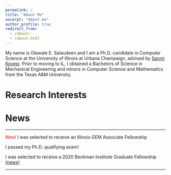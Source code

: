 ```yaml
---
permalink: /
title: "About Me"
excerpt: "About me"
author_profile: true
redirect_from: 
  - /about/
  - /about.html
---
```


My name is Olawale E. Salaudeen and I am a Ph.D. candidate in Computer Science
at the University of Illinois at Urbana Champaign, advised by [Sanmi
Koyejo]("http://sanmi.cs.illinois.edu/"). Prior to moving to IL, I
obtained a Bachelors of Science in Mechanical Engineering and minors in
Computer Science and Mathematics from the Texas A&M University.

# Research Interests

# News
---
<span style='color:red'>New!</span> I was selected to receive an Illinois GEM
Associate Fellowship

I passed my Ph.D. qualifying exam!

I was selected to receive a 2020 Beckman Institute Graduate
Fellowship [(news)](https://beckman.illinois.edu/about/news/article/2020/05/08/seven-named-2020-beckman-institute-graduate-fellows?fbclid=IwAR1XYI8PpzFLfAsAmQdurMZrywwTyHtTuhpkI3ZlaNUQPNcrY00SZJH0muU)




---
